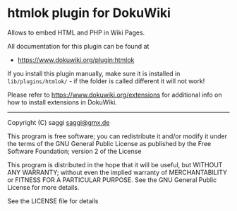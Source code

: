 # htmlok plugin for DokuWiki

Allows to embed HTML and PHP in Wiki Pages.

All documentation for this plugin can be found at
- https://www.dokuwiki.org/plugin:htmlok

If you install this plugin manually, make sure it is installed in
`lib/plugins/htmlok/` - if the folder is called different it
will not work!

Please refer to https://www.dokuwiki.org/extensions for additional info
on how to install extensions in DokuWiki.

----
Copyright (C) saggi <saggi@gmx.de>

This program is free software; you can redistribute it and/or modify
it under the terms of the GNU General Public License as published by
the Free Software Foundation; version 2 of the License

This program is distributed in the hope that it will be useful,
but WITHOUT ANY WARRANTY; without even the implied warranty of
MERCHANTABILITY or FITNESS FOR A PARTICULAR PURPOSE.  See the
GNU General Public License for more details.

See the LICENSE file for details
